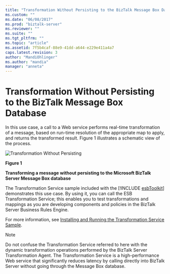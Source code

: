 ```yaml
---
title: "Transformation Without Persisting to the BizTalk Message Box Database | Microsoft Docs"
ms.custom: ""
ms.date: "06/08/2017"
ms.prod: "biztalk-server"
ms.reviewer: ""
ms.suite: ""
ms.tgt_pltfrm: ""
ms.topic: "article"
ms.assetid: 7f5b4caf-88e9-41dd-a644-e229e411a4a7
caps.latest.revision: 3
author: "MandiOhlinger"
ms.author: "mandia"
manager: "anneta"
---
```

# Transformation Without Persisting to the BizTalk Message Box Database
In this use case, a call to a Web service performs real-time transformation of a message, based on run-time resolution of the appropriate map to apply, and returns the transformed result. Figure 1 illustrates a schematic view of the process.  
  
 ![Transformation Without Persisting](../esb-toolkit/media/ch3-transformationwithout.gif "Ch3-TransformationWithout")  
  
 **Figure 1**  
  
 **Transforming a message without persisting to the Microsoft BizTalk Server Message Box database**  
  
 The Transformation Service sample included with the [!INCLUDE [esbToolkit](../includes/esbtoolkit-md.md)] demonstrates this use case. By using it, you can call the ESB Transformation Service; this enables you to test transformations and mappings as you are developing components and policies in the BizTalk Server Business Rules Engine.  
  
 For more information, see [Installing and Running the Transformation Service Sample](../esb-toolkit/installing-and-running-the-transformation-service-sample.md).  
  
> [!NOTE]
>  Do not confuse the Transformation Service referred to here with the dynamic transformation operations performed by the BizTalk Server Transformation Agent. The Transformation Service is a high-performance Web service that significantly reduces latency by calling directly into BizTalk Server without going through the Message Box database.